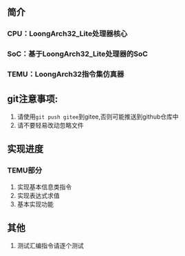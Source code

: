 ## 简介
### CPU：LoongArch32_Lite处理器核心  
### SoC：基于LoongArch32_Lite处理器的SoC  
### TEMU：LoongArch32指令集仿真器  

## git注意事项:
1. 请使用`git push gitee`到gitee,否则可能推送到github仓库中
2. 请不要轻易改动忽略文件

## 实现进度
### TEMU部分
1. 实现基本信息类指令
2. 实现表达式求值
3. 基本实现功能

## 其他
1. 测试汇编指令请逐个测试